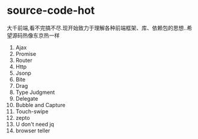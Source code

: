 # source-code-hot
大千前端,看不完搞不尽.现开始致力于理解各种前端框架、库、依赖包的思想..希望源码热像东京热一样

1. Ajax
2. Promise
3. Router
4. Http
5. Jsonp
6. Bite
7. Drag
8. Type Judgment
9. Delegate
10. Bubble and Capture
11. Touch-swipe
12. zepto
13. U don't need jq
14. browser teller